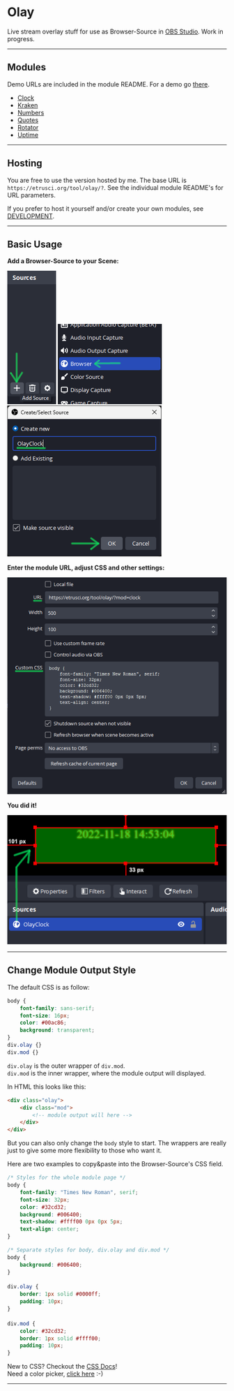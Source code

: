 # Olay

Live stream overlay stuff for use as Browser-Source in [OBS Studio](https://github.com/obsproject/obs-studio). Work in progress.

---

## Modules

Demo URLs are included in the module README. For a demo go [there](https://etrusci.org/tool/olay/demo.html).

- [Clock](./app/mod/clock/README.md)
- [Kraken](./app/mod/kraken/README.md)
- [Numbers](./app/mod/numbers/README.md)
- [Quotes](./app/mod/quotes/README.md)
- [Rotator](./app/mod/rotator/README.md)
- [Uptime](./app/mod/uptime/README.md)

---

## Hosting

You are free to use the version hosted by me. The base URL is `https://etrusci.org/tool/olay/?`. See the individual module README's for URL parameters.

If you prefer to host it yourself and/or create your own modules, see [DEVELOPMENT](./DEVELOPMENT.md).

---

## Basic Usage

**Add a Browser-Source to your Scene:**

![1a](./doc/1a.png) ![1b](./doc/1b.png) ![2](./doc/2.png)

**Enter the module URL, adjust CSS and other settings:**

![3-5](./doc/3-5.png)

**You did it!**

![6](./doc/6.png)

---

## Change Module Output Style

The default CSS is as follow:

```css
body {
    font-family: sans-serif;
    font-size: 16px;
    color: #00ac86;
    background: transparent;
}
div.olay {}
div.mod {}
```

`div.olay` is the outer wrapper of `div.mod`.  
`div.mod` is the inner wrapper, where the module output will displayed.

In HTML this looks like this:
```html
<div class="olay">
    <div class="mod">
        <!-- module output will here -->
    </div>
</div>
```
But you can also only change the `body` style to start. The wrappers are really just to give some more flexibility to those who want it.

Here are two examples to copy&paste into the Browser-Source's CSS field.

```css
/* Styles for the whole module page */
body {
    font-family: "Times New Roman", serif;
    font-size: 32px;
    color: #32cd32;
    background: #006400;
    text-shadow: #ffff00 0px 0px 5px;
    text-align: center;
}
```

```css
/* Separate styles for body, div.olay and div.mod */
body {
    background: #006400;
}

div.olay {
    border: 1px solid #0000ff;
    padding: 10px;
}

div.mod {
    color: #32cd32;
    border: 1px solid #ffff00;
    padding: 10px;
}
```

New to CSS? Checkout the [CSS Docs](https://developer.mozilla.org/en-US/docs/Web/CSS)!  
Need a color picker, [click here](https://duckduckgo.com/?t=ffab&q=color+picker&ia=answer) :-)

---
